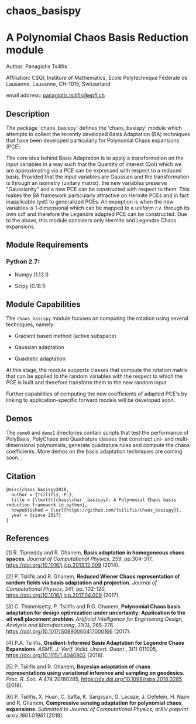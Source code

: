 # chaos_basispy
A Polynomial Chaos Basis Reduction module
=======================================

Author:       Panagiotis Tsilifis

Affiliation:  CSQI, Institure of Mathematics, 
              École Polytechnique Fédérale de Lausanne, Lausanne, CH-1015, Switzerland

email address: panagiotis.tsilifis@epfl.ch

Description
-----------

The package 'chaos_basispy' defines the 'chaos_basispy' module which attempts to 
collect the recently developed Basis Adaptation (BA) techniques that have been developed 
particularly for Polynomial Chaos expansions (PCE). 

The core idea behind Basis Adaptation is to apply a transformation on the input variables
in a way such that the Quantity of Interest (QoI) which we are approximating via a PCE can
be expressed with respect to a reduced basis. Provided that the input variables are Gaussian
and the transformation is through an isometry (unitary matrix), the new variables preserve 
"Gaussianity" and a new PCE can be constructed with respect to them. This makes the BA 
framework particularly attractive on Hermite PCEs and in fact inapplicable (yet) to 
generalized PCEs. An expeption is when the new variables is 1-dimensional which can be mapped
to a uniform r.v. through its own cdf and therefore the Legendre adapted PCE can be constructed.
Due to the above, this module considers only Hermite and Legendre Chaos expansions.

Module Requirements
-------------------
### Python 2.7:

- Numpy (1.13.1)

- Scipy (0.18.1)


Module Capabilities
-------------------

The `chaos_basispy` module focuses on computing the rotation using several techniques, namely:

- Gradient based method (active subspace)

- Gaussian adaptation

- Quadratic adaptation 

At this stage, the module supports classes that compute the rotation matrix that can be applied to the random variables with the respect to which the PCE is built and therefore transform them to the new random input. 

Further capabilities of computing the new coefficients of adapted PCE's by linking to application-specific forward models will be developed soon.

Demos
-----

The `demo0` and `demo1` directories contain scripts that test the performance of PolyBasis, PolyChaos and Quadrature classes that construct uni- and multi-dimensional polynomials, generate quadrature rules and compute the chaos coefficients. 
More demos on the basis adaptation techniques are coming soon...
<!--To quickly validate that the package is properly installed and bug-free, please see the /demos directory. Currently only demo1 is complete. For details on the demo please see section 3.1 in [4]. Demo2 and more are coming soon...-->

Citation
--------
      
    @misc{chaos_basispy2018,
      author = {Tsilifis, P.},
      title = {\texttt{chaos\char`_basispy}: A Polynomial Chaos basis reduction framework in python},
      howpublished = {\url{https://github.com/tsilifis/chaos_basispy}},
      year = {since 2017} 
    }

References
----------

[1] R. Tipireddy and R. Ghanem, **Basis adaptation in homogeneous chaos spaces**. *Journal of Computational Physics*, 259, pp.304-317, https://doi.org/10.1016/j.jcp.2013.12.009 (2014).

[2] P. Tsilifis and R. Ghanem, **Reduced Wiener Chaos representation of random fields via basis adaptation and projection**. *Journal of Computational Physics*, 341, pp. 102-120, https://doi.org/10.1016/j.jcp.2017.04.009 (2017).

[3] C. Thimmisetty, P. Tsilifis and R.G. Ghanem, **Polynomial Chaos basis adaptation for design optimization under uncertainty: Application to the oil well placement problem**. *Artificial Intelligence for Engineering Design, Analysis and Manufacturing*, 31(3), 265-276 https://doi.org/10.1017/S0890060417000166 (2017).

[4] P.A. Tsilifis, **Gradient-Informed Basis Adaptation for Legendre Chaos Expansions**. *ASME. J. Verif. Valid. Uncert. Quant.*, 3(1) 011005, https://doi.org/10.1115/1.4040802 (2018).

[5] P. Tsilifis and R. Ghanem, **Bayesian adaptation of chaos representations using variational inference and sampling on geodesics**. *Proc. R. Soc. A* 474 20180285, https://dx.doi.org/10.1098/rspa.2018.0285 (2018). 

[6] P. Tsilifis, X. Huan, C. Safta, K. Sargsyan, G. Lacaze, J. Oefelein, H. Najm and R. Ghanem, **Compressive sensing adaptation for polynomial chaos expansions**. *Submitted to Journal of Computational Physics, arXiv preprint arxiv:1801.01961* (2018).

